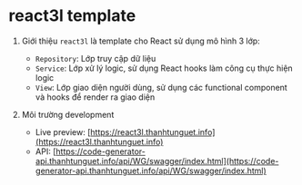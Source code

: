 react3l template
================

1. Giới thiệu
    `react3l` là template cho React sử dụng mô hình 3 lớp:
    - `Repository`: Lớp truy cập dữ liệu
    - `Service`: Lớp xử lý logic, sử dụng React hooks làm công cụ thực hiện logic
    - `View`: Lớp giao diện người dùng, sử dụng các functional component và hooks để render ra giao diện

2. Môi trường development
    - Live preview: [https://react3l.thanhtunguet.info](https://react3l.thanhtunguet.info)
    - API: [https://code-generator-api.thanhtunguet.info/api/WG/swagger/index.html](https://code-generator-api.thanhtunguet.info/api/WG/swagger/index.html)

